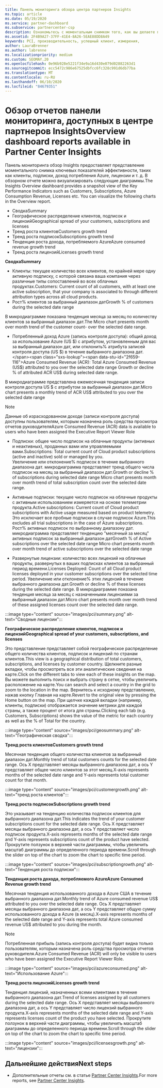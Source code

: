 ```yaml
---
title: Панель мониторинга обзора центра партнеров Insights
ms.topic: article
ms.date: 05/19/2020
ms.service: partner-dashboard
ms.subservice: partnercenter-csp
description: Ознакомьтесь с моментальным снимком того, как вы делаете продажи и развертывание, рост клиентов и рост дохода с помощью лицензий, подписок и потребления Azure.
ms.assetid: 2F4B9A27-37FF-41E4-8A26-5EAE88DD8A49
keywords: PCI, производительность, успешный клиент, измерения,
author: LauraBrenner
ms.author: labrenne
ms.localizationpriority: medium
ms.custom: SEOMAY.20
ms.openlocfilehash: 0e96b928e5221f34e9a16d430e079d02882263d1
ms.sourcegitcommit: ecc5472c986e67525dbfcc6fc328c991d6db77ba
ms.translationtype: MT
ms.contentlocale: ru-RU
ms.lasthandoff: 06/10/2020
ms.locfileid: "84679351"
---
```

# <a name="overview-dashboard-reports-available-in-partner-center-insights"></a><span data-ttu-id="2f659-104">Обзор отчетов панели мониторинга, доступных в центре партнеров Insights</span><span class="sxs-lookup"><span data-stu-id="2f659-104">Overview dashboard reports available in Partner Center Insights</span></span>
 
<span data-ttu-id="2f659-105">Панель мониторинга обзор Insights предоставляет представление моментального снимка ключевых показателей эффективности, таких как клиенты, подписки, доход потребления Azure, лицензии и т. д. В обзорном отчете можно визуализировать следующие диаграммы.</span><span class="sxs-lookup"><span data-stu-id="2f659-105">The Insights Overview dashboard provides a snapshot view of the Key Performance Indicators such as Customers, Subscriptions, Azure Consumption Revenue, Licenses etc. You can visualize the following charts in the Overview report.</span></span> 

- <span data-ttu-id="2f659-106">Сводка</span><span class="sxs-lookup"><span data-stu-id="2f659-106">Summary</span></span>  
- <span data-ttu-id="2f659-107">Географическое распределение клиентов, подписок и лицензий</span><span class="sxs-lookup"><span data-stu-id="2f659-107">Geographical spread of your customers, subscriptions and licenses</span></span>  
- <span data-ttu-id="2f659-108">Тренд роста клиентов</span><span class="sxs-lookup"><span data-stu-id="2f659-108">Customers growth trend</span></span> 
- <span data-ttu-id="2f659-109">Тренд роста подписок</span><span class="sxs-lookup"><span data-stu-id="2f659-109">Subscriptions growth trend</span></span> 
- <span data-ttu-id="2f659-110">Тенденция роста дохода, потребляемого Azure</span><span class="sxs-lookup"><span data-stu-id="2f659-110">Azure consumed revenue growth trend</span></span> 
- <span data-ttu-id="2f659-111">Тренд роста лицензий</span><span class="sxs-lookup"><span data-stu-id="2f659-111">Licenses growth trend</span></span> 

<span data-ttu-id="2f659-112">**Сводка**</span><span class="sxs-lookup"><span data-stu-id="2f659-112">**Summary**</span></span>

- <span data-ttu-id="2f659-113">Клиенты: текущее количество всех клиентов, по крайней мере одну активную подписку, с которой связана ваша компания через различные типы сопоставлений во всех облачных продуктах.</span><span class="sxs-lookup"><span data-stu-id="2f659-113">Customers: Current count of all customers, with at least one active subscription, that your company is associated to through different attribution types across all cloud products.</span></span> 
- <span data-ttu-id="2f659-114">Рост% клиентов за выбранный диапазон дат</span><span class="sxs-lookup"><span data-stu-id="2f659-114">Growth % of customers during the selected date range</span></span> 

<span data-ttu-id="2f659-115">В микродиаграмме показана тенденция месяца за месяц по количеству клиентов за выбранный диапазон дат.</span><span class="sxs-lookup"><span data-stu-id="2f659-115">The Micro chart presents month over month trend of the customer count-  over the selected date range.</span></span> 

 
- <span data-ttu-id="2f659-116">Потребленный доход Azure (запись контроля доступа): общий доход за использование Azure (US $) с атрибутом, установленным для вас за выбранный диапазон дат, или отклонить% атрибута записей контроля доступа (US $) в течение выбранного диапазона дат.</span><span class="sxs-lookup"><span data-stu-id="2f659-116">Azure Consumed Revenue (ACR): Total Azure Consumed Revenue (US$) attributed to you over the selected date range Growth or decline % of attributed ACR US$ during selected date range.</span></span>

<span data-ttu-id="2f659-117">В микродиаграмме представлена ежемесячная тенденция записи контроля доступа US $ с атрибутом за выбранный диапазон дат.</span><span class="sxs-lookup"><span data-stu-id="2f659-117">Micro chart presents a monthly trend of ACR US$ attributed to you over the selected date range</span></span> 
>[!Note] 
><span data-ttu-id="2f659-118">Данные об израсходованном доходе (записи контроля доступа) доступны пользователям, которым назначена роль средства просмотра отчетов руководителя</span><span class="sxs-lookup"><span data-stu-id="2f659-118">Azure Consumed Revenue (ACR) data is available to users who have been assigned the Executive Report Viewer Role</span></span> 
 
- <span data-ttu-id="2f659-119">Подписки: общее число подписок на облачные продукты (активных и неактивных), проданных вами или управляемыми вами.</span><span class="sxs-lookup"><span data-stu-id="2f659-119">Subscriptions: Total current count of Cloud product subscriptions (active and inactive) sold or managed by you.</span></span>  
<span data-ttu-id="2f659-120">Увеличение или отклонение% подписок в течение выбранного диапазона дат. микродиаграмма представляет тренд общего числа подписок на месяц за выбранный диапазон дат.</span><span class="sxs-lookup"><span data-stu-id="2f659-120">Growth or decline % of subscriptions during selected date range Micro chart presents month over month trend of total subscription count over the selected date range.</span></span> 
 
- <span data-ttu-id="2f659-121">Активные подписки: текущее число подписок на облачные продукты с активным использованием измеряется на основе телеметрии продукта.</span><span class="sxs-lookup"><span data-stu-id="2f659-121">Active subscriptions: Current count of Cloud product subscriptions with Active usage measured based on product telemetry.</span></span> <span data-ttu-id="2f659-122">Это исключает все пробные подписки в случае подписок Azure.</span><span class="sxs-lookup"><span data-stu-id="2f659-122">This excludes all trial subscriptions in the case of Azure subscriptions.</span></span>  
<span data-ttu-id="2f659-123">Рост% активных подписок по выбранному диапазону дат. микродиаграмма представляет тенденцию "месячный за месяц" активных подписок за выбранный диапазон дат</span><span class="sxs-lookup"><span data-stu-id="2f659-123">Growth % of Active subscriptions over the selected date range Micro chart presents month over month trend of active subscriptions over the selected date range</span></span> 
 
- <span data-ttu-id="2f659-124">Развернутые лицензии: количество всех лицензий на облачные продукты, развернутых в ваших подписках клиентов за выбранный период времени.</span><span class="sxs-lookup"><span data-stu-id="2f659-124">Licenses Deployed: Count of all Cloud product licenses deployed in your customer subscriptions over the selected time period.</span></span> <span data-ttu-id="2f659-125">Увеличение или отклонение% этих лицензий в течение выбранного диапазона дат.</span><span class="sxs-lookup"><span data-stu-id="2f659-125">Growth or decline % of these licenses during the selected date range.</span></span> <span data-ttu-id="2f659-126">В микродиаграмме показана тенденция месяца за месяц с назначенными лицензиями за выбранный диапазон дат.</span><span class="sxs-lookup"><span data-stu-id="2f659-126">Micro chart presents month over month trend of these assigned licenses count over the selected date range.</span></span>

:::image type="content" source="images/pci/summary.png" alt-text="Сводные лицензии":::

<span data-ttu-id="2f659-128">**Географическое распределение клиентов, подписок и лицензий**</span><span class="sxs-lookup"><span data-stu-id="2f659-128">**Geographical spread of your customers, subscriptions, and licenses**</span></span> 

<span data-ttu-id="2f659-129">Это представление представляет собой географическое распределение общего количества клиентов, подписок и лицензий по странам клиентов.</span><span class="sxs-lookup"><span data-stu-id="2f659-129">This view is a geographical distribution of total customers, subscriptions, and licenses by customer country.</span></span> <span data-ttu-id="2f659-130">Щелкните разные вкладки, чтобы просмотреть все эти аналитические сведения на карте.</span><span class="sxs-lookup"><span data-stu-id="2f659-130">Click on the different tabs to view each of these insights on the map.</span></span> <span data-ttu-id="2f659-131">Вы можете выполнить поиск и выбрать страну в сетке, чтобы увеличить расположение на карте.</span><span class="sxs-lookup"><span data-stu-id="2f659-131">You can search and select a country in the grid to zoom to the location in the map.</span></span> <span data-ttu-id="2f659-132">Вернитесь к исходному представлению, нажав кнопку Главная на карте.</span><span class="sxs-lookup"><span data-stu-id="2f659-132">Revert to the original view by pressing the Home button on the map.</span></span> <span data-ttu-id="2f659-133">При щелчке каждой вкладки (например, клиенты, подписки) отображается значение метрики для каждой страны, а также процент от итога для страны.</span><span class="sxs-lookup"><span data-stu-id="2f659-133">Clicking each tab (e.g. Customers, Subscriptions) shows the value of the metric for each country as well as the % of Total for the country.</span></span>  

:::image type="content" source="images/pci/geosummary.png" alt-text="Географическая сводка":::

<span data-ttu-id="2f659-135">**Тренд роста клиентов**</span><span class="sxs-lookup"><span data-stu-id="2f659-135">**Customers growth trend**</span></span>

<span data-ttu-id="2f659-136">Месячная тенденция общего количества клиентов за выбранный диапазон дат.</span><span class="sxs-lookup"><span data-stu-id="2f659-136">Monthly trend of total customers counts for the selected date range.</span></span> <span data-ttu-id="2f659-137">Ось X представляет месяцы выбранного диапазона дат, а ось Y представляет общее число клиентов за этот месяц.</span><span class="sxs-lookup"><span data-stu-id="2f659-137">X-axis represents months of the selected date range and Y-axis represents total customer count for that month.</span></span> 

:::image type="content" source="images/pci/customergrowth.png" alt-text="тренд роста клиентов":::

<span data-ttu-id="2f659-139">**Тренд роста подписок**</span><span class="sxs-lookup"><span data-stu-id="2f659-139">**Subscriptions growth trend**</span></span>

<span data-ttu-id="2f659-140">Это указывает на тенденцию количества подписок клиентов для выбранного диапазона дат.</span><span class="sxs-lookup"><span data-stu-id="2f659-140">This indicates the trend of your customer subscriptions count for the selected date range.</span></span> <span data-ttu-id="2f659-141">Ось X представляет месяцы выбранного диапазона дат, а ось Y представляет число подписок продукта.</span><span class="sxs-lookup"><span data-stu-id="2f659-141">X-axis represents months of the selected date range and Y-axis represents subscriptions count of the product have selected.</span></span> <span data-ttu-id="2f659-142">Прокрутите ползунок в верхней части диаграммы, чтобы увеличить масштаб диаграммы до определенного периода времени.</span><span class="sxs-lookup"><span data-stu-id="2f659-142">Scroll through the slider on top of the chart to zoom the chart to specific time period.</span></span> 

:::image type="content" source="images/pci/subscriptiongrowth.png" alt-text="Тенденция роста подписки":::

<span data-ttu-id="2f659-144">**Тенденция роста дохода, потребляемого Azure**</span><span class="sxs-lookup"><span data-stu-id="2f659-144">**Azure Consumed Revenue growth trend**</span></span>

<span data-ttu-id="2f659-145">Месячная тенденция использованного дохода в Azure США в течение выбранного диапазона дат.</span><span class="sxs-lookup"><span data-stu-id="2f659-145">Monthly trend of Azure consumed revenue US$ attributed to you over the selected date range.</span></span> <span data-ttu-id="2f659-146">Ось X представляет месяцы выбранного диапазона дат, а ось Y представляет общую сумму использованного дохода в Azure (в месяц).</span><span class="sxs-lookup"><span data-stu-id="2f659-146">X-axis represents months of the selected date range and Y-axis represents total Azure consumed revenue US$ attributed to you during the month.</span></span>
   
>[!Note] 
><span data-ttu-id="2f659-147">Потребленная прибыль (запись контроля доступа) будет видна только пользователям, которым назначена роль средства просмотра отчетов руководителя.</span><span class="sxs-lookup"><span data-stu-id="2f659-147">Azure Consumed Revenue (ACR) will only be visible to users who have been assigned the Executive Report Viewer Role.</span></span> 

:::image type="content" source="images/pci/azureconsumed.png" alt-text="Использование Azure":::

<span data-ttu-id="2f659-149">**Тренд роста лицензий**</span><span class="sxs-lookup"><span data-stu-id="2f659-149">**Licenses growth trend**</span></span>
 
<span data-ttu-id="2f659-150">Тенденция лицензий, назначенных всеми клиентами в течение выбранного диапазона дат.</span><span class="sxs-lookup"><span data-stu-id="2f659-150">Trend of licenses assigned by all customers during the selected date range.</span></span> <span data-ttu-id="2f659-151">Ось X представляет месяцы выбранного диапазона дат, а ось Y представляет число лицензий выбранного продукта.</span><span class="sxs-lookup"><span data-stu-id="2f659-151">X-axis represents months of the selected date range and Y-axis represents licenses count of the product you have selected.</span></span> <span data-ttu-id="2f659-152">Прокрутите ползунок в верхней части диаграммы, чтобы увеличить масштаб диаграммы до определенного периода времени.</span><span class="sxs-lookup"><span data-stu-id="2f659-152">Scroll through the slider on top of the chart to zoom the chart to specific time period.</span></span>  

:::image type="content" source="images/pci/licensesgrowth.png" alt-text="лицензии":::

## <a name="next-steps"></a><span data-ttu-id="2f659-154">Дальнейшие действия</span><span class="sxs-lookup"><span data-stu-id="2f659-154">Next steps</span></span>

- <span data-ttu-id="2f659-155">Дополнительные отчеты см. в статье [Partner Center Insights](partner-center-insights.md).</span><span class="sxs-lookup"><span data-stu-id="2f659-155">For more reports, see [Partner Center Insights](partner-center-insights.md).</span></span>
